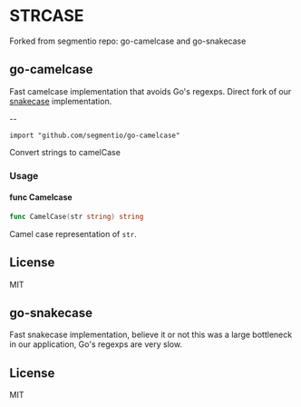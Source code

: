 # STRCASE

Forked from segmentio repo: go-camelcase and go-snakecase 


## go-camelcase

Fast camelcase implementation that avoids Go's regexps. Direct fork of our [snakecase](https://github.com/segmentio/go-snakecase) implementation.

--

    import "github.com/segmentio/go-camelcase"

Convert strings to camelCase

### Usage

#### func  Camelcase

```go
func CamelCase(str string) string
```
Camel case representation of `str`.

## License

 MIT



## go-snakecase

Fast snakecase implementation, believe it or not this was a large bottleneck in our application, Go's regexps are very slow.

## License

MIT